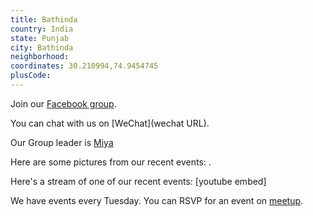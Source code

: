 ```yaml
---
title: Bathinda
country: India
state: Punjab
city: Bathinda
neighborhood: 
coordinates: 30.210994,74.9454745
plusCode:
---
```

Join our [Facebook group](https://www.facebook.com/groups/freecodecamp.bathinda).

You can chat with us on [WeChat](wechat URL).

Our Group leader is [Miya](freecodecamp.org/miya)

Here are some pictures from our recent events:
![]().

Here's a stream of one of our recent events:
[youtube embed]

We have events every Tuesday. You can RSVP for an event on [meetup](meetupurl).
